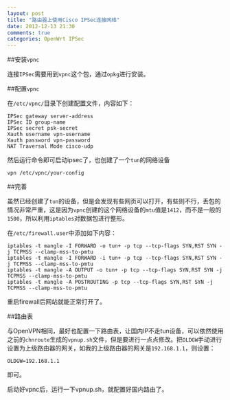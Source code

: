 ```yaml
---
layout: post
title: "路由器上使用Cisco IPSec连接网络"
date: 2012-12-13 21:30
comments: true
categories: OpenWrt IPSec
---
```


##安装`vpnc`

连接`IPSec`需要用到`vpnc`这个包，通过`opkg`进行安装。

##配置`vpnc`

在`/etc/vpnc/`目录下创建配置文件，内容如下：

	IPSec gateway server-address
	IPSec ID group-name	
	IPSec secret psk-secret
	Xauth username vpn-username
	Xauth password vpn-password
	NAT Traversal Mode cisco-udp
	
然后运行命令即可启动ipsec了，也创建了一个`tun`的网络设备

	vpn /etc/vpnc/your-config
	
##完善

虽然已经创建了`tun`的设备，但是会发现有些网页可以打开，有些则不行，丢包的情况非常严重，这是因为`vpnc`创建的这个网络设备的`mtu`值是`1412`，而不是一般的`1500`，所以利用`iptables`对数据包进行整形。

在`/etc/firewall.user`中添加如下内容：

	iptables -t mangle -I FORWARD -o tun+ -p tcp --tcp-flags SYN,RST SYN -j TCPMSS --clamp-mss-to-pmtu
	iptables -t mangle -I FORWARD -i tun+ -p tcp --tcp-flags SYN,RST SYN -j TCPMSS --clamp-mss-to-pmtu
	iptables -t mangle -A OUTPUT -o tun+ -p tcp --tcp-flags SYN,RST SYN -j TCPMSS --clamp-mss-to-pmtu
	iptables -t mangle -A POSTROUTING -p tcp --tcp-flags SYN,RST SYN -j TCPMSS --clamp-mss-to-pmtu
	
重启firewall后网站就能正常打开了。

##路由表

与OpenVPN相同，最好也配置一下路由表，让国内IP不走tun设备，可以依然使用之前的`chnroute`生成的`vpnup.sh`文件，但是要进行一点点修改。把`OLDGW`手动进行设置为上级路由器的网关，如我的上级路由器的网关是`192.168.1.1`，则设置：

	OLDGW=192.168.1.1
	
即可。

启动好vpnc后，运行一下vpnup.sh，就配置好国内路由了。